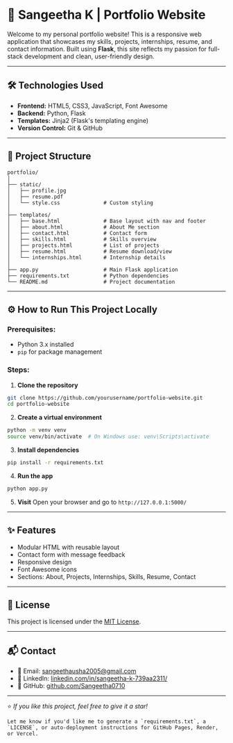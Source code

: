 
# 💼 Sangeetha K | Portfolio Website

Welcome to my personal portfolio website! This is a responsive web application that showcases my skills, projects, internships, resume, and contact information. Built using **Flask**, this site reflects my passion for full-stack development and clean, user-friendly design.


---

## 🛠️ Technologies Used

- **Frontend:** HTML5, CSS3, JavaScript, Font Awesome
- **Backend:** Python, Flask
- **Templates:** Jinja2 (Flask's templating engine)
- **Version Control:** Git & GitHub

---

## 📁 Project Structure

```plaintext
portfolio/
│
├── static/
│   ├── profile.jpg
│   ├── resume.pdf
│   └── style.css              # Custom styling
│
├── templates/
│   ├── base.html              # Base layout with nav and footer
│   ├── about.html             # About Me section
│   ├── contact.html           # Contact form
│   ├── skills.html            # Skills overview
│   ├── projects.html          # List of projects
│   ├── resume.html            # Resume download/view
│   └── internships.html       # Internship details
│
├── app.py                     # Main Flask application
├── requirements.txt           # Python dependencies
└── README.md                  # Project documentation
````

---

## ⚙️ How to Run This Project Locally

### Prerequisites:

* Python 3.x installed
* `pip` for package management

### Steps:

1. **Clone the repository**

```bash
git clone https://github.com/yourusername/portfolio-website.git
cd portfolio-website
```

2. **Create a virtual environment**

```bash
python -m venv venv
source venv/bin/activate  # On Windows use: venv\Scripts\activate
```

3. **Install dependencies**

```bash
pip install -r requirements.txt
```

4. **Run the app**

```bash
python app.py
```

5. **Visit**
   Open your browser and go to `http://127.0.0.1:5000/`

---

## ✨ Features

* Modular HTML with reusable layout
* Contact form with message feedback
* Responsive design
* Font Awesome icons
* Sections: About, Projects, Internships, Skills, Resume, Contact

---

## 📄 License

This project is licensed under the [MIT License](LICENSE).

---

## 📬 Contact

* 📧 Email: [sangeethausha2005@gmail.com](mailto:sangeethausha2005@gmail.com)
* 🔗 LinkedIn: [linkedin.com/in/sangeetha-k-739aa2311/](https://www.linkedin.com/in/sangeetha-k-739aa2311/)
* 🐙 GitHub: [github.com/Sangeetha0710](https://github.com/Sangeetha0710)
---

⭐️ *If you like this project, feel free to give it a star!*

```
Let me know if you'd like me to generate a `requirements.txt`, a `LICENSE`, or auto-deployment instructions for GitHub Pages, Render, or Vercel.
```

